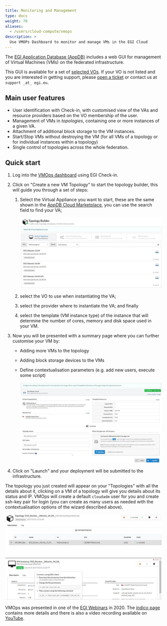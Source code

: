 ```yaml
---
title: Monitoring and Management
type: docs
weight: 70
aliases:
  - /users/cloud-compute/vmops
description: >
  Use VMOPs Dashboard to monitor and manage VMs in the EGI Cloud
---
```


The [EGI Application Database (AppDB)](https://appdb.egi.eu/) includes a web GUI
for management of Virtual Machines (VMs) on the federated infrastructure.

This GUI is available for a set of
[selected VOs](https://wiki.appdb.egi.eu/main:faq:which_vos_are_supported_by_the_vmops_dashboard).
If your VO is not listed and you are interested in getting support, please
[open a ticket](https://ggus.eu) or contact us at `support _at_ egi.eu`.

## Main user features

- User identification with Check-in, with customised view of the VAs and
  resource providers based on the VO membership of the user.
- Management of VMs in _topologies_, containing one or more instances of a given
  VA.
- Attachment of additional block storage to the VM instances.
- Start/Stop VMs without destroying the VM (for all VMs of a topology or for
  individual instances within a topology)
- Single control of topologies across the whole federation.

## Quick start

1. Log into the [VMOps dashboard](https://dashboard.appdb.egi.eu/vmops) using
   EGI Check-in.

1. Click on \"Create a new VM Topology\" to start the topology builder, this
   will guide you through a set of steps:

   1. Select the Virtual Appliance you want to start, these are the same shown
      in the [AppDB Cloud Marketplace](https://appdb.egi.eu/browse/cloud), you
      can use the search field to find your VA;

      ![Select the VA](vmops_va_select.png)

   1. select the VO to use when instantiating the VA;

   1. select the provider where to instantiate the VA; and finally

   1. select the template (VM instance type) of the instance that will determine
      the number of cores, memory and disk space used in your VM.

1. Now you will be presented with a summary page where you can further customise
   your VM by:

   - Adding more VMs to the topology
   - Adding block storage devices to the VMs
   - Define contextualisation parameters (e.g. add new users, execute some
     script)

     ![Topology settings](vmops_settings.png)

1. Click on \"Launch\" and your deployment will be submitted to the
   infrastructure.

The topology you just created will appear on your \"Topologies\" with all the
details about it, clicking on a VM of a topology will give you details about its
status and IP. VMOps will create a default `cloudadm` user for you and create
ssh-key pair for login (you can create as many users as needed with the
contextualisation options of the wizard described above).

![VM details](vmops_vm.png)

VMOps was presented in one of the [EGI Webinars](https://www.egi.eu/trainings-and-webinars/)
in 2020. The [indico page](https://indico.egi.eu/event/5272/) contains more
details and there is also a video recording available on
[YouTube](https://youtu.be/0YuuKA_4pSM).
